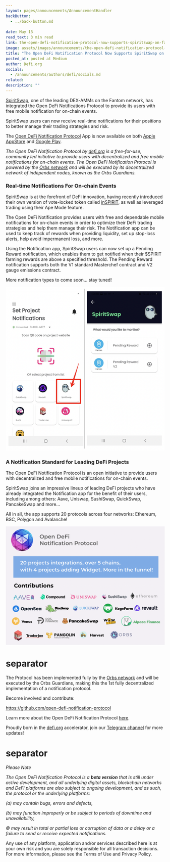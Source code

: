 ```yaml
---
layout: pages/announcements/AnnouncementHandler
backButton:
  - ../back-button.md

date: May 13
read_text: 3 min read
link: the-open-defi-notification-protocol-now-supports-spiritswap-on-fantom
image: assets/images/announcements/the-open-defi-notification-protocol-now-supports-spiritswap-on-fantom/main.jpeg
title: "The Open DeFi Notification Protocol Now Supports SpiritSwap on Fantom!"
posted_at: posted at Medium
author: Defi.org
socials:
  - /announcements/authors/defi/socials.md
related:
description: ""
---
```


[SpiritSwap](https://www.spiritswap.finance/), one of the leading DEX-AMMs on the Fantom network, has integrated the Open DeFi Notifications Protocol to provide its users with free mobile notification for on-chain events.

SpiritSwap users can now receive real-time notifications for their positions to better manage their trading strategies and risk.

The [Open DeFi Notification Protocol](https://defi.org/notifications/) App is now available on both [Apple AppStore](https://apps.apple.com/il/app/defi-notifications/id1588243632) and [Google Play](https://play.google.com/store/apps/details?id=com.orbs.openDefiNotificationsApp).

_The Open DeFi Notification Protocol by _[_defi.org_](https://defi.org/)_ is a free-for-use, community led initiative to provide users with decentralized and free mobile notifications for on-chain events. The Open DeFi Notification Protocol is powered by the _[_Orbs network_](https://www.orbs.com/)_ and will be executed by its decentralized network of independent nodes, known as the Orbs Guardians._

### Real-time Notifications For On-chain Events

SpiritSwap is at the forefront of DeFi innovation, having recently introduced their own version of vote-locked token called [inSPIRIT](https://docs.spiritswap.finance/spirit-swap/inspirit), as well as leveraged trading using their Ape Mode feature.

The Open DeFi Notification provides users with free and dependable mobile notifications for on-chain events in order to optimize their DeFi trading strategies and help them manage their risk. The Notification app can be used to keep track of rewards when providing liquidity, set up stop-loss alerts, help avoid impermanent loss, and more.

Using the Notification app, SpiritSwap users can now set up a Pending Reward notification, which enables them to get notified when their $SPIRIT farming rewards are above a specified threshold. The Pending Reward notification supports both the V1 standard Masterchef contract and V2 gauge emissions contract.

More notification types to come soon... stay tuned!

![](/assets/images/announcements/the-open-defi-notification-protocol-now-supports-spiritswap-on-fantom/2.png)

### A Notification Standard for Leading DeFi Projects

The Open DeFi Notification Protocol is an open initiative to provide users with decentralized and free mobile notifications for on-chain events.

SpiritSwap joins an impressive lineup of leading DeFi projects who have already integrated the Notification app for the benefit of their users, including among others: Aave, Uniswap, SushiSwap, QuickSwap, PancakeSwap and more...

All in all, the app supports 20 protocols across four networks: Ethereum, BSC, Polygon and Avalanche!

![](/assets/images/announcements/the-open-defi-notification-protocol-now-supports-spiritswap-on-fantom/3.png)

# separator

The Protocol has been implemented fully by the [Orbs network](https://www.orbs.com/) and will be executed by the Orbs Guardians, making this the 1st fully decentralized implementation of a notification protocol.

Become involved and contribute:

<https://github.com/open-defi-notification-protocol>

Learn more about the Open DeFi Notification Protocol [here](https://medium.com/@defiorg/introducing-open-defi-notification-protocol-95a8712a94e0).

Proudly born in the [defi.org](http://defi.org/) accelerator, join our [Telegram channel](https://t.me/defiorg) for more updates!

# separator

_Please Note_

_The Open DeFi Notification Protocol is a **beta version** that is still under active development, and all underlying digital assets, blockchain networks and DeFi platforms are also subject to ongoing development, and as such, the protocol or the underlying platforms:_

_(a) may contain bugs, errors and defects,_

_(b) may function improperly or be subject to periods of downtime and unavailability,_

_© may result in total or partial loss or corruption of data or a delay or a failure to send or receive expected notifications._

Any use of any platform, application and/or services described here is at your own risk and you are solely responsible for all transaction decisions. For more information, please see the Terms of Use and Privacy Policy.
